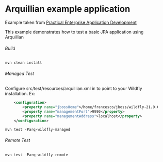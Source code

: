 Arquillian example application
=====================================
Example taken from [Practical Enterprise Application Development](http://www.itbuzzpress.com/ebooks/java-ee-7-development-on-wildfly.html)

This example demonstrates how to test a basic JPA application using Arquillian 

###### Build 
```shell
mvn clean install 
```

###### Managed Test

Configure src/test/resources/arquillian.xml in to point to your Wildfly installation. Ex:
```xml
	<configuration>
		<property name="jbossHome">/home/francesco/jboss/wildfly-21.0.0.Final</property>
		<property name="managementPort">9990</property>
		<property name="managementAddress">localhost</property>
	</configuration>
```
```shell
mvn test -Parq-wildfly-managed
```

###### Remote Test
```shell
mvn test -Parq-wildfly-remote
```

